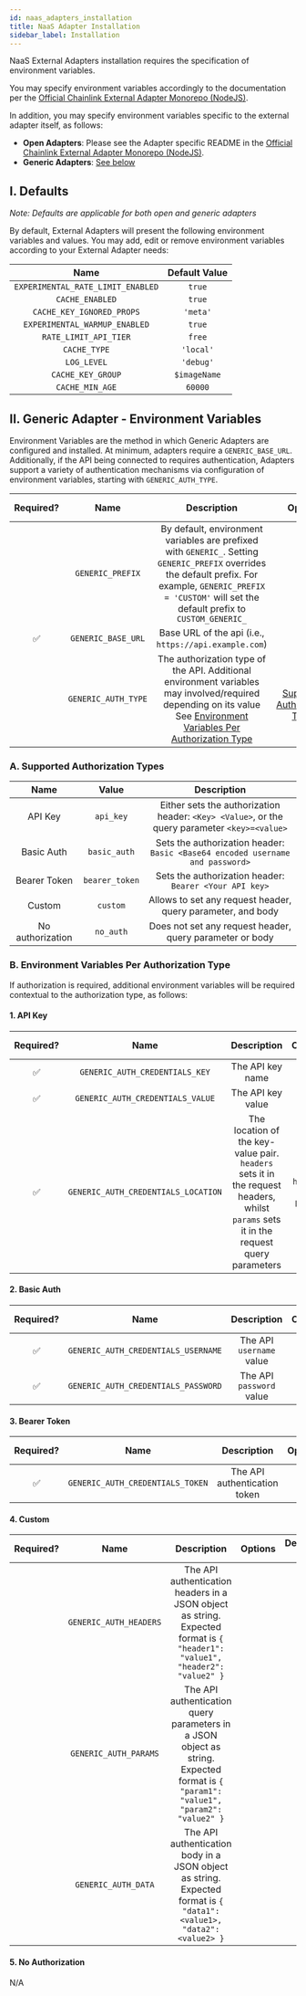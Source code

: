 ```yaml
---
id: naas_adapters_installation
title: NaaS Adapter Installation
sidebar_label: Installation
---
```


NaaS External Adapters installation requires the specification of environment variables.

You may specify environment variables accordingly to the documentation per the [Official Chainlink External Adapter Monorepo (NodeJS)](https://github.com/smartcontractkit/external-adapters-js).

In addition, you may specify environment variables specific to the external adapter itself, as follows:

- **Open Adapters**: Please see the Adapter specific README in the [Official Chainlink External Adapter Monorepo (NodeJS)](https://github.com/smartcontractkit/external-adapters-js).
- **Generic Adapters**: [See below](#ii-generic-adapter-environment-variables)

## I. Defaults

_Note: Defaults are applicable for both open and generic adapters_

By default, External Adapters will present the following environment variables and values. You may add, edit or remove environment variables according to your External Adapter needs:

|               Name                | Default Value |
| :-------------------------------: | :-----------: |
| `EXPERIMENTAL_RATE_LIMIT_ENABLED` |    `true`     |
|          `CACHE_ENABLED`          |    `true`     |
|     `CACHE_KEY_IGNORED_PROPS`     |   `'meta'`    |
|   `EXPERIMENTAL_WARMUP_ENABLED`   |    `true`     |
|       `RATE_LIMIT_API_TIER`       |    `free`     |
|           `CACHE_TYPE`            |   `'local'`   |
|            `LOG_LEVEL`            |   `'debug'`   |
|         `CACHE_KEY_GROUP`         | `$imageName`  |
|          `CACHE_MIN_AGE`          |    `60000`    |

## II. Generic Adapter - Environment Variables

Environment Variables are the method in which Generic Adapters are configured and installed. At minimum, adapters require a `GENERIC_BASE_URL`. Additionally, if the API being connected to requires authentication, Adapters support a variety of authentication mechanisms via configuration of environment variables, starting with `GENERIC_AUTH_TYPE`.

| Required? |        Name         |                                                                                                     Description                                                                                                      |                                Options                                | Defaults to |
| :-------: | :-----------------: | :------------------------------------------------------------------------------------------------------------------------------------------------------------------------------------------------------------------: | :-------------------------------------------------------------------: | :---------: |
|           |  `GENERIC_PREFIX`   |   By default, environment variables are prefixed with `GENERIC_`. Setting `GENERIC_PREFIX` overrides the default prefix. For example, `GENERIC_PREFIX = 'CUSTOM'` will set the default prefix to `CUSTOM_GENERIC_`   |                                                                       |             |
|    ✅     | `GENERIC_BASE_URL`  |                                                                                Base URL of the api (i.e., `https://api.example.com`)                                                                                 |                                                                       |             |
|           | `GENERIC_AUTH_TYPE` | The authorization type of the API. Additional environment variables may involved/required depending on its value See [Environment Variables Per Authorization Type](#b-environment-variables-per-authorization-type) | See [Supported Authorization Types](#a-supported-authorization-types) |  `no_auth`  |

### A. Supported Authorization Types

|       Name       |     Value      |                                          Description                                          |
| :--------------: | :------------: | :-------------------------------------------------------------------------------------------: |
|     API Key      |   `api_key`    | Either sets the authorization header: `<Key> <Value>`, or the query parameter `<key>=<value>` |
|    Basic Auth    |  `basic_auth`  |         Sets the authorization header: `Basic <Base64 encoded username and password>`         |
|   Bearer Token   | `bearer_token` |                    Sets the authorization header: `Bearer <Your API key>`                     |
|      Custom      |    `custom`    |                  Allows to set any request header, query parameter, and body                  |
| No authorization |   `no_auth`    |                   Does not set any request header, query parameter or body                    |

### B. Environment Variables Per Authorization Type

If authorization is required, additional environment variables will be required contextual to the authorization type, as follows:

#### 1. API Key

| Required? |                Name                 |                                                              Description                                                              |        Options        | Defaults to |
| :-------: | :---------------------------------: | :-----------------------------------------------------------------------------------------------------------------------------------: | :-------------------: | :---------: |
|    ✅     |   `GENERIC_AUTH_CREDENTIALS_KEY`    |                                                           The API key name                                                            |                       |             |
|    ✅     |  `GENERIC_AUTH_CREDENTIALS_VALUE`   |                                                           The API key value                                                           |                       |             |
|    ✅     | `GENERIC_AUTH_CREDENTIALS_LOCATION` | The location of the key-value pair. `headers` sets it in the request headers, whilst `params` sets it in the request query parameters | `headers` or `params` |             |

#### 2. Basic Auth

| Required? |                Name                 |       Description        | Options | Defaults to |
| :-------: | :---------------------------------: | :----------------------: | :-----: | :---------: |
|    ✅     | `GENERIC_AUTH_CREDENTIALS_USERNAME` | The API `username` value |         |             |
|    ✅     | `GENERIC_AUTH_CREDENTIALS_PASSWORD` | The API `password` value |         |             |

#### 3. Bearer Token

| Required? |               Name               |         Description          | Options | Defaults to |
| :-------: | :------------------------------: | :--------------------------: | :-----: | :---------: |
|    ✅     | `GENERIC_AUTH_CREDENTIALS_TOKEN` | The API authentication token |         |             |

#### 4. Custom

| Required? |          Name          |                                                             Description                                                             | Options | Defaults to |
| :-------: | :--------------------: | :---------------------------------------------------------------------------------------------------------------------------------: | :-----: | :---------: |
|           | `GENERIC_AUTH_HEADERS` |    The API authentication headers in a JSON object as string. Expected format is `{ "header1": "value1", "header2": "value2" }`     |         |    `{}`     |
|           | `GENERIC_AUTH_PARAMS`  | The API authentication query parameters in a JSON object as string. Expected format is `{ "param1": "value1", "param2": "value2" }` |         |    `{}`     |
|           |  `GENERIC_AUTH_DATA`   |        The API authentication body in a JSON object as string. Expected format is `{ "data1": <value1>, "data2": <value2> }`        |         |    `{}`     |

#### 5. No Authorization

N/A
